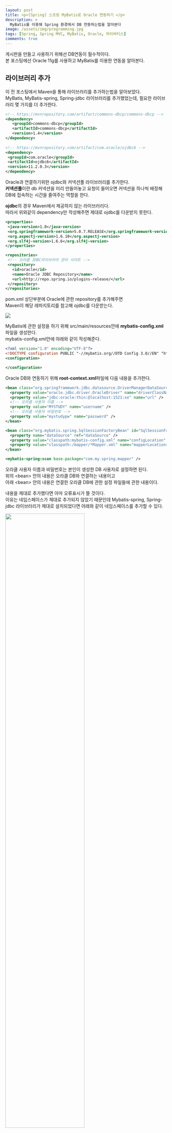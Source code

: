 ```yaml
---
layout: post
title: <p>[Spring] 스프링 MyBatis로 Oracle 연동하기 </p>
description: >
  MyBatis를 이용해 Spring 환경에서 DB 연동하는법을 알아본다
image: /assets/img/programming.jpg
tags: [Spring, Spring MVC, MyBatis, Oracle, 마이바티스]
comments: true
---
```

<head>
  <link rel="stylesheet" type="text/css" href="../../assets/css/obsidian.css" />
</head>
 
 게시판을 만들고 사용하기 위해선 DB연동이 필수적이다.<br>
 본 포스팅에선 Oracle 11g를 사용하고 MyBatis를 이용한 연동을 알아본다.

## 라이브러리 추가
 
 이 전 포스팅에서 Maven을 통해 라이브러리를 추가하는법을 알아보았다.<br>
 MyBatis, MyBatis-spring, Spring-jdbc 라이브러리를 추가했었는데, 필요한 라이브러리 몇 가지를 더 추가한다.

 ~~~xml
<!-- https://mvnrepository.com/artifact/commons-dbcp/commons-dbcp -->
<dependency>
    <groupId>commons-dbcp</groupId>
    <artifactId>commons-dbcp</artifactId>
    <version>1.4</version>
</dependency>
  
<!-- https://mvnrepository.com/artifact/com.oracle/ojdbc6 -->
<dependency>
  <groupId>com.oracle</groupId>
  <artifactId>ojdbc6</artifactId>
  <version>11.2.0.3</version>
</dependency>
 ~~~

 Oracle과 연결하기위한 ojdbc와 커넥션풀 라이브러리를 추가한다.<br>
 **커넥션풀**이란 db 커넥션을 미리 만들어놓고 요청이 들어오면 커넥션을 하나씩 배정해<br>
 DB에 접속하는 시간을 줄여주는 역할을 한다.

 **ojdbc**의 경우 Maven에서 제공하지 않는 라이브러리다.<br>
 따라서 위와같이 dependency만 작성해주면 제대로 ojdbc를 다운받지 못한다.

 ~~~xml
<properties>
  <java-version>1.8</java-version>
  <org.springframework-version>5.0.7.RELEASE</org.springframework-version>
  <org.aspectj-version>1.6.10</org.aspectj-version>
  <org.slf4j-version>1.6.6</org.slf4j-version>
</properties>

<repositories>
  <!-- 오라클 JDBC라이브러리 관리 사이트 -->
  <repository>
    <id>oracle</id>
    <name>Oracle JDBC Repository</name>
    <url>http://repo.spring.io/plugins-release/</url>
  </repository>
</repositories>
 ~~~

 pom.xml 상단부분에 Oracle에 관한 repository를 추가해주면<br>
 Maven이 해당 레파지토리를 참고해 ojdbc를 다운받는다.

<img src="/assets/img/spring/oracle.png">

 MyBatis에 관한 설정을 하기 위해 src/main/resources안에 **mybatis-config.xml**파일을 생성한다.<br>
 mybatis-config.xml안에 아래와 같이 작성해준다.

~~~xml
<?xml version="1.0" encoding="UTF-8"?>
<!DOCTYPE configuration PUBLIC "-//mybatis.org//DTD Config 3.0//EN" "http://mybatis.org/dtd/mybatis-3-config.dtd">
<configuration>

</configuration>
~~~

Oracle DB와 연동하기 위해 **root-context.xml**파일에 다음 내용을 추가한다.

~~~xml
<bean class="org.springframework.jdbc.datasource.DriverManagerDataSource" id="dataSource">
  <property value="oracle.jdbc.driver.OracleDriver" name="driverClassName" />
  <property value="jdbc:oracle:thin:@localhost:1521:xe" name="url" />
  <!-- 오라클 사용자 이름 -->
  <property value="MYSTUDY" name="username" />
  <!-- 오라클 사용자 비밀번호 -->
  <property value="mystudypw" name="password" />
</bean>

<bean class="org.mybatis.spring.SqlSessionFactoryBean" id="SqlSessionFactory">
  <property name="dataSource" ref="dataSource" />
  <property value="classpath:mybatis-config.xml" name="configLocation" />
  <property value="classpath:/mapper/*Mapper.xml" name="mapperLocations" />
</bean>

<mybatis-spring:scan base-package="com.my.spring.mapper" />
~~~

오라클 사용자 이름과 비밀번호는 본인이 생성한 DB 사용자로 설정하면 된다.<br>
위의 &lt;bean&gt; 안의 내용은 오라클 DB와 연결하는 내용이고<br>
아래 &lt;bean&gt; 안의 내용은 연결한 오라클 DB에 관한 설정 파일들에 관한 내용이다.

내용을 제대로 추가했다면 아마 오류표시가 뜰 것이다. <br>
이유는 네임스페이스가 제대로 추가되지 않았기 때문인데 Mybatis-spring, Spring-jdbc 라이브러리가 제대로 설치되었다면 아래와 같이 네임스페이스를 추가할 수 있다.

<img src="/assets/img/spring/oracle2.png" width="70%">

root-context.xml을 키고 하단에 Namespaces탭을 클릭하면 위와같은 화면이 나온다.<br>
여기서 mybatis-spring을 체크하고 저장하면 된다. 만약 mybatis-spring이 없다면 <br>
pom.xml에 아래 내용을 추가한 뒤에 시도하면 된다.

~~~xml
<!-- https://mvnrepository.com/artifact/org.mybatis/mybatis-spring -->
<dependency>
    <groupId>org.mybatis</groupId>
    <artifactId>mybatis-spring</artifactId>
    <version>1.3.2</version>
</dependency>

<dependency>
  <groupId>org.springframework</groupId>
  <artifactId>spring-jdbc</artifactId>
  <version>5.0.7.RELEASE</version>
</dependency>
~~~

 이제 기본적인 설정에 관한 내용은 끝났다.<br>
 이제 나올 내용들은 조금 복잡해 보일 수 있다. 천천히 따라온다면 크게 어렵지 않을것이다.

<img src="/assets/img/spring/oracle4.png">

 우선 com.my.spring.mapper 패키지(root-context.xml에 정의된 경로)를 생성한 후 BoardMapper.java 클래스를 만든다.

<img src="/assets/img/spring/oracle3.png">

 src/main/resources 안에 **mapper 폴더**를 만들고 그 안에 BoardMapper.xml파일을 생성한다.<br>
 이 경로 또한 root-context.xml안에 정의했다.

 ~~~xml
<?xml version="1.0" encoding="UTF-8"?>
<!DOCTYPE mapper PUBLIC "-//ibatis.apache.org//DTD Mapper 3.0//EN" "http://ibatis.apache.org/dtd/ibatis-3-mapper.dtd">
<mapper namespace="com.my.spring.mapper.BoardMapper">
		
	
</mapper>
~~~

BoardMapper.xml안에 위 내용을 작성해준다.<br>
중요한 점은 <u>**namespace** 내용에 위에 생성한 클래스 경로를 정확하게 작성</u>해 주어야 한다.

<img src="/assets/img/spring/oracle5.png">

다음으로 com.my.spring.service 패키지와 com.my.spring.service.impl 패키지를 생성한다.<br>
service 패키지엔 BoardService **인터페이스**를 생성하고 service.impl 패키지엔<br> 
생성한 BoardService 인터페이스를 상속받는 BoardServiceImpl **클래스**를 생성한다.

<img src="/assets/img/spring/oracle6.png">

com.my.spring.domain 패키지를 생성하고 BoardVO 클래스를 만들어준다.<br>
BoardVO엔 Oracle에서 생성한 **테이블에 대한 VO**가 작성된다.<br>
오라클에서 BOARD란 테이블을 다음과 같이 생성하였다.

<img src="/assets/img/spring/oracle7.png">

아래 DDL문을 복사해 사용해도 된다.

~~~DDL
CREATE TABLE "BOARD" 
(	"SEQ" NUMBER(5,0), 
"TITLE" VARCHAR2(200 BYTE), 
"WRITER" VARCHAR2(20 BYTE), 
"CONTENT" VARCHAR2(2000 BYTE), 
"REGDATE" DATE DEFAULT SYSDATE, 
"CNT" NUMBER(5,0) DEFAULT 0, 
PRIMARY KEY ("SEQ")
) ;
~~~

BoardVO에 테이블에 맞게 아래 내용을 작성한다.

~~~java
package com.my.spring.domain;

import java.util.Date;

public class BoardVO {

	int seq, cnt;
	String title, writer, content;
	Date regdate;
	
}
~~~

위와 같이 작성해준 뒤

<img src="/assets/img/spring/oracle10.png">

우클릭 -> Source -> Generate Getters and Setters... 클릭

<img src="/assets/img/spring/oracle9.png" width="50%">

Select All 클릭한 뒤 OK를 클릭하면 자동으로 Getter와 Setter가 만들어진다.<br>
"lombok"이란 라이브러리를 사용하면 이런 과정없이 어노테이션만 작성하면 되지만<br>
본 포스팅에선 다루지 않는다.

이제 sql문을 작성하고 데이터를 가져와 스프링과 연동하는 작업이 남아있다.<br>
본 포스팅이 길어져 남은 내용은 다음 포스팅에서 알아본다.